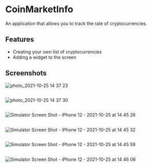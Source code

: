 # CoinMarketInfo
An application that allows you to track the rate of cryptocurrencies.

## Features

- Creating your own list of cryptocurrencies
- Adding a widget to the screen

## Screenshots
![photo_2021-10-25 14 37 23](https://user-images.githubusercontent.com/28863076/138688952-0e83b91b-cf21-4046-870a-9c37cd97da3f.jpeg)
##
![photo_2021-10-25 14 37 30](https://user-images.githubusercontent.com/28863076/138688960-1de5e971-9f75-4385-94de-347dadbc404f.jpeg)
##
![Simulator Screen Shot - iPhone 12 - 2021-10-25 at 14 45 26](https://user-images.githubusercontent.com/28863076/138689456-53458695-81a0-46c3-95c6-be7638713368.png)
##
![Simulator Screen Shot - iPhone 12 - 2021-10-25 at 14 45 32](https://user-images.githubusercontent.com/28863076/138689464-7872c0dd-a1fc-4b73-a93b-8af805e0c3b1.png)
##
![Simulator Screen Shot - iPhone 12 - 2021-10-25 at 14 45 59](https://user-images.githubusercontent.com/28863076/138689468-b9776f41-3e0e-4db2-a959-e4f193c85213.png)
##
![Simulator Screen Shot - iPhone 12 - 2021-10-25 at 14 46 06](https://user-images.githubusercontent.com/28863076/138689471-17dfe389-4243-42a3-809a-2501749e7db9.png)
##
